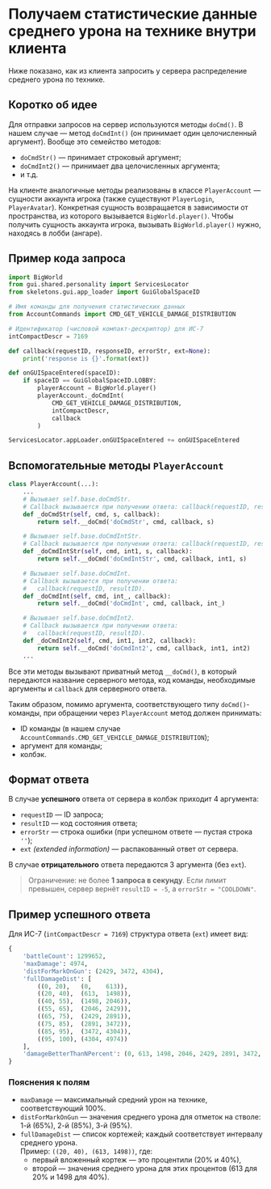 # Получаем статистические данные среднего урона на технике внутри клиента

Ниже показано, как из клиента запросить у сервера распределение среднего урона по технике.

## Коротко об идее

Для отправки запросов на сервер используются методы `doCmd()`. В нашем случае — метод `doCmdInt()` (он принимает один целочисленный аргумент). Вообще это семейство методов:

- `doCmdStr()` — принимает строковый аргумент;
- `doCmdInt2()` — принимает два целочисленных аргумента;
- и т.д.

На клиенте аналогичные методы реализованы в классе `PlayerAccount` — сущности аккаунта игрока (также существуют `PlayerLogin`, `PlayerAvatar`). Конкретная сущность возвращается в зависимости от пространства, из которого вызывается `BigWorld.player()`. Чтобы получить сущность аккаунта игрока, вызывать `BigWorld.player()` нужно, находясь в лобби (ангаре).

## Пример кода запроса

```python :line-numbers {1}
import BigWorld
from gui.shared.personality import ServicesLocator
from skeletons.gui.app_loader import GuiGlobalSpaceID

# Имя команды для получения статистических данных
from AccountCommands import CMD_GET_VEHICLE_DAMAGE_DISTRIBUTION

# Идентификатор (числовой компакт-дескриптор) для ИС-7
intCompactDescr = 7169

def callback(requestID, responseID, errorStr, ext=None):
    print('response is {}'.format(ext))

def onGUISpaceEntered(spaceID):
    if spaceID == GuiGlobalSpaceID.LOBBY:
        playerAccount = BigWorld.player()
        playerAccount._doCmdInt(
            CMD_GET_VEHICLE_DAMAGE_DISTRIBUTION,
            intCompactDescr,
            callback
        )

ServicesLocator.appLoader.onGUISpaceEntered += onGUISpaceEntered
```

## Вспомогательные методы `PlayerAccount`

```python :line-numbers {1}
class PlayerAccount(...):
    ...
    # Вызывает self.base.doCmdStr.
    # Callback вызывается при получении ответа: callback(requestID, resultID).
    def _doCmdStr(self, cmd, s, callback):
        return self.__doCmd('doCmdStr', cmd, callback, s)

    # Вызывает self.base.doCmdIntStr.
    # Callback вызывается при получении ответа: callback(requestID, resultID).
    def _doCmdIntStr(self, cmd, int1, s, callback):
        return self.__doCmd('doCmdIntStr', cmd, callback, int1, s)

    # Вызывает self.base.doCmdInt.
    # Callback вызывается при получении ответа:
    #   callback(requestID, resultID).
    def _doCmdInt(self, cmd, int_, callback):
        return self.__doCmd('doCmdInt', cmd, callback, int_)

    # Вызывает self.base.doCmdInt2.
    # Callback вызывается при получении ответа:
    #   callback(requestID, resultID).
    def _doCmdInt2(self, cmd, int1, int2, callback):
        return self.__doCmd('doCmdInt2', cmd, callback, int1, int2)
    ...
```

Все эти методы вызывают приватный метод `__doCmd()`, в который передаются название серверного метода, код команды, необходимые аргументы и `callback` для серверного ответа.

Таким образом, помимо аргумента, соответствующего типу `doCmd()`-команды, при обращении через `PlayerAccount` метод должен принимать:
- ID команды (в нашем случае `AccountCommands.CMD_GET_VEHICLE_DAMAGE_DISTRIBUTION`);
- аргумент для команды;
- колбэк.

## Формат ответа

В случае **успешного** ответа от сервера в колбэк приходит 4 аргумента:

- `requestID` — ID запроса;  
- `resultID` — код состояния ответа;  
- `errorStr` — строка ошибки (при успешном ответе — пустая строка `''`);  
- `ext` *(extended information)* — распакованный ответ от сервера.

В случае **отрицательного** ответа передаются 3 аргумента (без `ext`).

> Ограничение: не более **1 запроса в секунду**. Если лимит превышен, сервер вернёт `resultID = -5`, а `errorStr = "COOLDOWN"`.

## Пример успешного ответа

Для ИС-7 (`intCompactDescr = 7169`) структура ответа (`ext`) имеет вид:

```python
{
    'battleCount': 1299652,
    'maxDamage': 4974,
    'distForMarkOnGun': (2429, 3472, 4304),
    'fullDamageDist': [
        ((0, 20),   (0,    613)),
        ((20, 40),  (613,  1498)),
        ((40, 55),  (1498, 2046)),
        ((55, 65),  (2046, 2429)),
        ((65, 75),  (2429, 2891)),
        ((75, 85),  (2891, 3472)),
        ((85, 95),  (3472, 4304)),
        ((95, 100), (4304, 4974))
    ],
    'damageBetterThanNPercent': (0, 613, 1498, 2046, 2429, 2891, 3472, 4304, 4974)
}
```

### Пояснения к полям

- `maxDamage` — максимальный средний урон на технике, соответствующий 100%.  
- `distForMarkOnGun` — значения среднего урона для отметок на стволе: 1-й (65%), 2-й (85%), 3-й (95%).  
- `fullDamageDist` — список кортежей; каждый соответствует интервалу среднего урона.  
  Пример: `((20, 40), (613, 1498))`, где:
  - первый вложенный кортеж — это процентили (20% и 40%),
  - второй — значения среднего урона для этих процентов (613 для 20% и 1498 для 40%).
